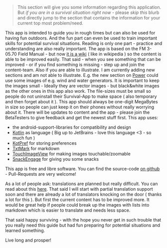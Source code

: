 > This section will give you some information regarding this application. But *if you are in a survival situation right now* - please *skip this* blurb and directly jump to the section that contains the information for your current top most problem/need.

This app is intended to guide you in rough times but can also be used for having fun outdoors. And the fun part can even be used to train important skills for potential survival situations. Reading is only one part - practice and understanding are also really important.
The app is based on the FM 3-05.70 Field Manual - but now [it is a wiki](https://github.com/ligi/SurvivalManual/wiki) ( like in wikipedia ) so the content is able to be improved easily. That said - when you see something that can be improved - or if you find something is missing - step up and join the content-team.
Also if you are able to illustrate. I am currently adding new sections and am not able to illustrate. E.g. the new section on [Power](Power) could use some images of e.g. wind and water generators. It is important to keep the images small - Ideally they are vector images - but black&white images as the other ones in this app also work. The file-sizes must be small so people do not uninstall their Survival-App to make space ( also temporary and then forget about it ). This app should always be one-digit MegaBytes in size so people can just keep it on their phones without really worrying about it.
There will be updates to content and the app - please join the BetaTesters to give feedback and get the newest stuff first.
This app uses:

* the android-support-libraries for compatibility and design
* [Kotlin](http://kotlinlang.org) as language ( Big up to JetBrains - love this language <3 - so much fun )
* [KotPref](https://github.com/chibatching/Kotpref) for storing preferences
* [TxtMark](https://github.com/rjeschke/txtmark) for markdown
* [TouchImageView](https://github.com/MikeOrtiz/TouchImageView) for making images touchable/zoomable
* [SnackEngage](https://github.com/ligi/SnackEngage) for giving you some snacks

This app is free and libre software. You can find the source-code [on github](https://github.com/ligi/SurvivalManual) - Pull-Requests are very welcome!

As a lot of people ask: translations are planned but really difficult. You can read about this [here](https://github.com/ligi/SurvivalManual/wiki/TranslatorNotes). That said I will start with partial translation support soon and there are already a lot of translators knocking on the door ( thanks a lot for this ). But first the current content has to be improved more. It would be great help if people could break up the images with lists into markdown which is easier to translate and needs less space.

That said happy surviving - with the hope you never get in such trouble that you really need this guide but had fun preparing for potential situations and learned something.

Live long and prosper!
